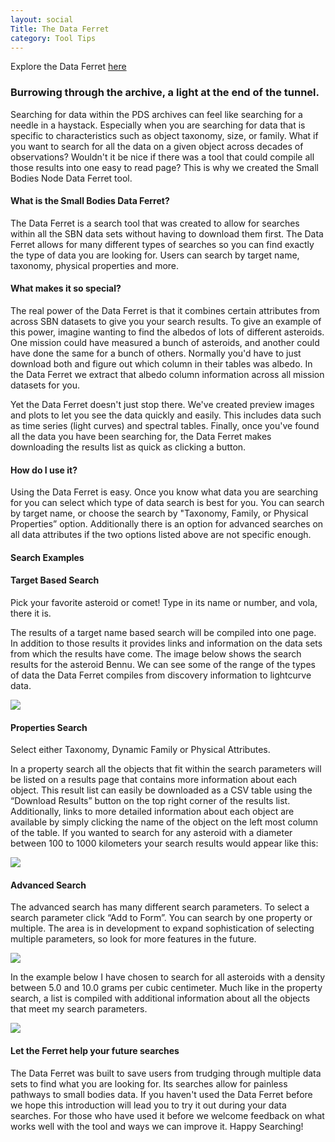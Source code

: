 ```yaml
---
layout: social
Title: The Data Ferret
category: Tool Tips
---
```


Explore the Data Ferret [here](https://sbnapps.psi.edu/ferret/)
 
### Burrowing through the archive, a light at the end of the tunnel. 


Searching for data within the PDS archives can feel like searching for a needle in a haystack. Especially when you are searching for data that is specific to characteristics such as object taxonomy, size, or family. What if you want to search for all the data on a given object across decades of observations? Wouldn't it be nice if there was a tool that could compile all those results into one easy to read page? This is why we created the Small Bodies Node Data Ferret tool. 


#### What is the Small Bodies Data Ferret? 

The Data Ferret is a search tool that was created to allow for searches within all the SBN data sets without having to download them first. The Data Ferret allows for many different types of searches so you can find exactly the type of data you are looking for. Users can search by target name, taxonomy, physical properties and more.

#### What makes it so special?

The real power of the Data Ferret is that it combines certain attributes from across SBN datasets to give you your search results. To give an example of this power, imagine wanting to find the albedos of lots of different asteroids. One mission could have measured a bunch of asteroids, and another could have done the same for a bunch of others. Normally you'd have to just download both and figure out which column in their tables was albedo. In the Data Ferret we extract that albedo column information across all mission datasets for you. 

Yet the Data Ferret doesn't just stop there.  We've created preview images and plots to let you see the data quickly and easily.  This includes data such as time series (light curves) and spectral tables. Finally, once you've found all the data you have been searching for, the Data Ferret makes downloading the results list as quick as clicking a button.  

#### How do I use it? 

Using the Data Ferret is easy. Once you know what data you are searching for you can select which type of data search is best for you. You can search by target name, or choose the search by "Taxonomy, Family, or Physical Properties” option. Additionally there is an option for advanced searches on all data attributes if the two options listed above are not specific enough. 


#### Search Examples
#### Target Based Search

Pick your favorite asteroid or comet!  Type in its name or number, and vola, there it is.

The results of a target name based search will be compiled into one page. In addition to those results it provides links and information on the data sets from which the results have come. The image below shows the search results for the asteroid Bennu. We can see some of the range of the types of data the Data Ferret compiles from discovery information to lightcurve data. 

![](https://pdsregistryimages.psi.edu/tips/the-ferret/BennuResults.png) 

#### Properties Search

Select either Taxonomy, Dynamic Family or Physical Attributes.


In a property search all the objects that fit within the search parameters will be listed on a results page that contains more information about each object. This result list can easily be downloaded as a CSV table using the “Download Results” button on the top right corner of the results list. Additionally, links to more detailed information about each object are available by simply clicking the name of the object on the left most column of the table.  If you wanted to search for any asteroid with a diameter between 100 to 1000 kilometers your search results would appear like this: 

![](https://pdsregistryimages.psi.edu/tips/the-ferret/Asteroiddiameter.png)

#### Advanced Search
 
The advanced search has many different search parameters. To select a search parameter click “Add to Form”. You can search by one property or multiple. The area is in development to expand sophistication of selecting multiple parameters, so look for more features in the future.

![](https://pdsregistryimages.psi.edu/tips/the-ferret/Searchparameters.png)


In the example below I have chosen to search for all asteroids with a density between 5.0 and 10.0 grams per cubic centimeter. Much like in the property search, a list is compiled with additional information about all the objects that meet my search parameters. 

![](https://pdsregistryimages.psi.edu/tips/the-ferret/Density.png)


#### Let the Ferret help your future searches      

The Data Ferret was built to save users from trudging through multiple data sets to find what you are looking for. Its searches allow for painless pathways to small bodies data. If you haven't used the Data Ferret before we hope this introduction will lead you to try it out during your data searches. For those who have used it before we welcome feedback on what works well with the tool and ways we can improve it. Happy Searching!




